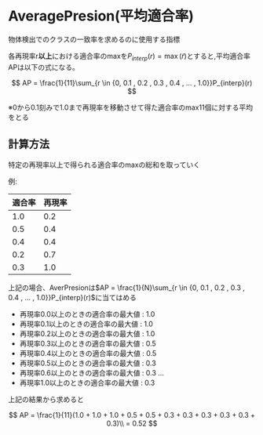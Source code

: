 # AveragePresion(平均適合率)

物体検出でのクラスの一致率を求めるのに使用する指標

各再現率r**以上**における適合率のmaxを$P_{interp}(r) = \max (\tilde{r})$とすると,平均適合率APは以下の式になる。

$$
AP = \frac{1}{11}\sum_{r \in {0, 0.1 , 0.2 , 0.3 , 0.4 , ... , 1.0}}P_{interp}(r)
$$

※0から0.1刻みで1.0まで再現率を移動させて得た適合率のmax11個に対する平均をとる

## 計算方法

特定の再現率以上で得られる適合率のmaxの総和を取っていく

例:

| 適合率 | 再現率  |
|--------|--------|
| 1.0    | 0.2    |
| 0.5    | 0.4    |
| 0.4    | 0.4    |
| 0.2    | 0.7    |
| 0.3    | 1.0    |

上記の場合、AverPresionは$AP = \frac{1}{N}\sum_{r \in {0, 0.1 , 0.2 , 0.3 , 0.4 , ... , 1.0}}P_{interp}(r)$に当てはめる

- 再現率0.0以上のときの適合率の最大値 : 1.0
- 再現率0.1以上のときの適合率の最大値 : 1.0
- 再現率0.2以上のときの適合率の最大値 : 1.0
- 再現率0.3以上のときの適合率の最大値 : 0.5
- 再現率0.4以上のときの適合率の最大値 : 0.5
- 再現率0.5以上のときの適合率の最大値 : 0.3
- 再現率0.6以上のときの適合率の最大値 : 0.3
...
- 再現率1.0以上のときの適合率の最大値 : 0.3

上記の結果から求めると

$$
AP = \frac{1}{11}(1.0 + 1.0 + 1.0 + 0.5 + 0.5 + 0.3 + 0.3 + 0.3 + 0.3 + 0.3 + 0.3)\\
= 0.52 
$$